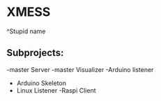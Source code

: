 # XMESS 
^Stupid name

## Subprojects:
 -master Server
 -master Visualizer
 -Arduino listener
 - Arduino Skeleton
 - Linux Listener
 -Raspi Client
 
